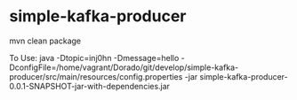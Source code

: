 # simple-kafka-producer

mvn clean package

To Use:
java -Dtopic=inj0hn -Dmessage=hello -DconfigFile=/home/vagrant/Dorado/git/develop/simple-kafka-producer/src/main/resources/config.properties -jar simple-kafka-producer-0.0.1-SNAPSHOT-jar-with-dependencies.jar 
